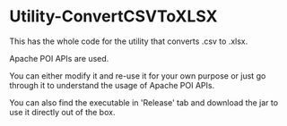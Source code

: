 # Utility-ConvertCSVToXLSX

This has the whole code for the utility that converts .csv to .xlsx.

Apache POI APIs are used.

You can either modify it and re-use it for your own purpose or just go through it to understand the usage of Apache POI APIs.

You can also find the executable in 'Release' tab and download the jar to use it directly out of the box.

